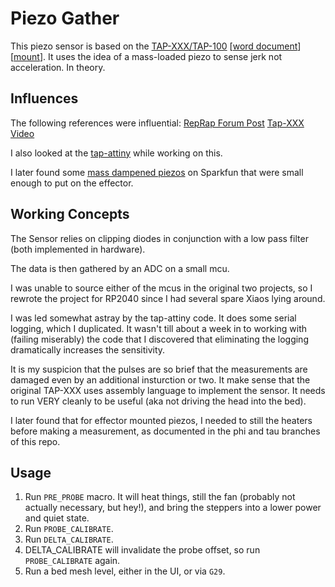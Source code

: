 # Piezo Gather

This piezo sensor is based on the [TAP-XXX/TAP-100](https://www.thingiverse.com/groups/anycubic-predator/forums/general/topic:52143#comment-5364482) [[word document](https://cdn.thingiverse.com/assets/2d/9e/af/be/b5/TAP-100.docx)] [[mount](https://cdn.thingiverse.com/assets/a6/f7/3a/f5/64/35mm_Nema17_Inserts.stl)]. It uses the idea of a mass-loaded piezo to sense jerk not acceleration. In theory.

## Influences

The following references were influential: 
[RepRap Forum Post](https://reprap.org/forum/read.php?424,885697,888855)
[Tap-XXX Video](https://www.youtube.com/watch?v=UJbq8bXZKmc)

I also looked at the [tap-attiny](https://github.com/ripinteer/tap-attiny) while working on this.

I later found some [mass dampened piezos](https://www.sparkfun.com/products/9198) on Sparkfun that were small enough to put on the effector.

## Working Concepts

The Sensor relies on clipping diodes in conjunction with a low pass filter (both implemented in hardware). 

The data is then gathered by an ADC on a small mcu.

I was unable to source either of the mcus in the original two projects, so I rewrote the project for RP2040 since I had several spare Xiaos lying around. 

I was led somewhat astray by the tap-attiny code. It does some serial logging, which I duplicated. It wasn't till about a week in to working with (failing miserably) the code that I discovered that eliminating the logging dramatically increases the sensitivity. 

It is my suspicion that the pulses are so brief that the measurements are damaged even by an additional insturction or two. It make sense that the original TAP-XXX uses assembly language to implement the sensor. It needs to run VERY cleanly to be useful (aka not driving the head into the bed).

I later found that for effector mounted piezos, I needed to still the heaters before making a measurement, as documented in the phi and tau branches of this repo.

## Usage

1. Run `PRE_PROBE` macro. It will heat things, still the fan (probably not actually necessary, but hey!), and bring the steppers into a lower power and quiet state.
2. Run `PROBE_CALIBRATE`.
3. Run `DELTA_CALIBRATE`.
4. DELTA_CALIBRATE will invalidate the probe offset, so run `PROBE_CALIBRATE` again.
5. Run a bed mesh level, either in the UI, or via `G29`.